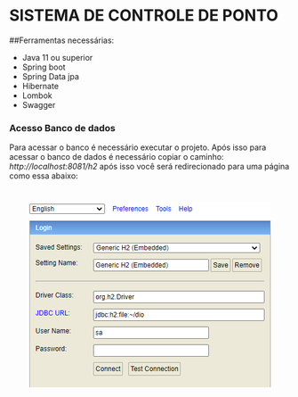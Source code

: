 # SISTEMA DE CONTROLE DE PONTO 

##Ferramentas necessárias:

* Java 11 ou superior
* Spring boot
* Spring Data jpa
* Hibernate
* Lombok
* Swagger

### Acesso Banco de dados

Para acessar o banco é necessário executar o projeto. Após isso para acessar o banco de dados é necessário copiar o caminho: *http://localhost:8081/h2* após isso você será redirecionado para uma página como essa abaixo:

<h1 align="center">
    <img src="banco.png">
</h1>
